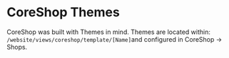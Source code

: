 # CoreShop Themes

CoreShop was built with Themes in mind. Themes are located within: ```/website/views/coreshop/template/[Name]```and configured in CoreShop -> Shops.